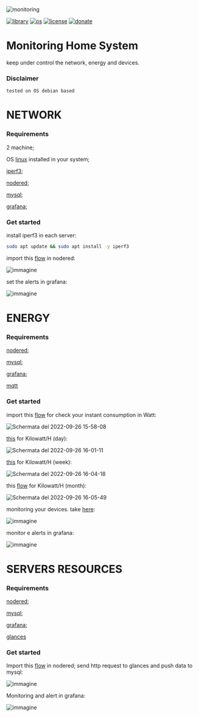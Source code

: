 ![monitoring](https://user-images.githubusercontent.com/68069659/192293648-8f5c72c2-fa4a-44f6-b105-b09cd7a9ba82.gif)

[![library](https://img.shields.io/badge/library-nodered-red)](https://flows.nodered.org/node/node-red-contrib-ssh-v3)
[![os](https://img.shields.io/badge/os-linux-red)](https://www.linux.org/)
[![license](https://img.shields.io/badge/license-Apache--2.0-yellowgreen)](https://apache.org/licenses/LICENSE-2.0)
[![donate](https://img.shields.io/badge/donate-wango-blue)](https://www.wango.org/donate.aspx)

# Monitoring Home System

keep under control the network, energy and devices.

### Disclaimer

```tested on OS debian based```

# NETWORK

### Requirements

2 machine;

OS [linux](https://www.linux.org/) installed in your system;

[iperf3](https://iperf.fr/);

[nodered](https://nodered.org/);

[mysql](https://www.mysql.com/);

[grafana](https://grafana.com/);

### Get started

install iperf3 in each server:

```bash
sudo apt update && sudo apt install -y iperf3
```
import this [flow](https://github.com/william89731/monitoring-home-system/blob/main/SPEED.json) in nodered:

![immagine](https://user-images.githubusercontent.com/68069659/192300990-2f806d56-74d5-4fdf-895b-0468b93ca7fc.png)


set the alerts in grafana:

![immagine](https://user-images.githubusercontent.com/68069659/192301423-56563a5d-3cc4-4da0-8b43-3ca9b359db2b.png)


# ENERGY

### Requirements



[nodered](https://nodered.org/);

[mysql](https://www.mysql.com/);

[grafana](https://grafana.com/);

[mqtt](https://mqtt.org/)

### Get started

import this [flow](https://github.com/william89731/monitoring-home-system/blob/main/WATT.json) for check your instant consumption in Watt:

![Schermata del 2022-09-26 15-58-08](https://user-images.githubusercontent.com/68069659/192295646-07afd6a9-c342-44ba-afc7-d1e54d250c94.png)

 [this](https://github.com/william89731/monitoring-home-system/blob/main/KWH_DAY.json) for Kilowatt/H  (day):

![Schermata del 2022-09-26 16-01-11](https://user-images.githubusercontent.com/68069659/192296314-4a149585-2435-4d22-99b3-dabf18c98494.png)

 [this](https://github.com/william89731/monitoring-home-system/blob/main/KWH_WEEK.json) for Kilowatt/H (week):

![Schermata del 2022-09-26 16-04-18](https://user-images.githubusercontent.com/68069659/192297049-d5f21381-48f9-4a00-9553-33f578fadcdf.png)


this [flow](https://github.com/william89731/monitoring-home-system/blob/main/KWH_MONTH.json) for Kilowatt/H (month):

![Schermata del 2022-09-26 16-05-49](https://user-images.githubusercontent.com/68069659/192297365-28b5efa3-0230-47ae-8eac-f41a250d4201.png)

monitoring your devices. take  [here](): 

![immagine](https://user-images.githubusercontent.com/68069659/192298469-cdbb6da6-6519-42d2-9453-a6156cdde760.png)

monitor e alerts in grafana:

![immagine](https://user-images.githubusercontent.com/68069659/192302669-ca7b4989-2e5e-4cc3-99f0-0101245828f1.png)

# SERVERS RESOURCES

### Requirements

[nodered](https://nodered.org/);

[mysql](https://www.mysql.com/);

[grafana](https://grafana.com/);

[glances](https://nicolargo.github.io/glances/)

### Get started

Import this [flow](https://github.com/william89731/monitoring-home-system/blob/main/SYSTEM.json) in nodered; send http request to glances and push data to mysql:

![immagine](https://user-images.githubusercontent.com/68069659/192369074-96bf47f9-8261-4699-843c-10d104973139.png)

Monitoring and alert in grafana:

![immagine](https://user-images.githubusercontent.com/68069659/192369350-2d0bd1d9-0a26-46e2-beb3-46110b7c5311.png)







